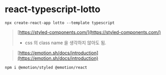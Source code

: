 # react-typescript-lotto

`npx create-react-app lotto --template typescript`

> [https://styled-components.com/](https://styled-components.com/)
> 
> - css 의 class name 을 생각하지 않아도 됨.

> [https://emotion.sh/docs/introduction](https://emotion.sh/docs/introduction)
> 

`npm i @emotion/styled @emotion/react`
